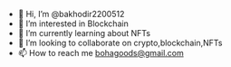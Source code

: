 - 👋 Hi, I’m @bakhodir2200512
- 👀 I’m interested in Blockchain
- 🌱 I’m currently learning about NFTs
- 💞️ I’m looking to collaborate on crypto,blockchain,NFTs
- 📫 How to reach me bohagoods@gmail.com

<!---
bakhodir2200512/bakhodir2200512 is a ✨ special ✨ repository because its `README.md` (this file) appears on your GitHub profile.
You can click the Preview link to take a look at your changes.
--->
